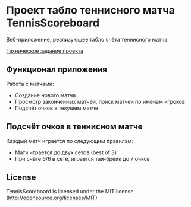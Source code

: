 # Проект табло теннисного матча TennisScoreboard

Веб-приложение, реализующее табло счёта теннисного матча.

[Техническое задание проекта](https://zhukovsd.github.io/python-backend-learning-course/Projects/TennisScoreboard/)

## Функционал приложения

Работа с матчами:

- Создание нового матча
- Просмотр законченных матчей, поиск матчей по именам игроков
- Подсчёт очков в текущем матче

## Подсчёт очков в теннисном матче

Каждый матч играется по следующим правилам:
- Матч играется до двух сетов (best of 3)
- При счёте 6/6 в сете, играется тай-брейк до 7 очков

## License
TennisScoreboard is licensed under the MIT license. (http://opensource.org/licenses/MIT)
